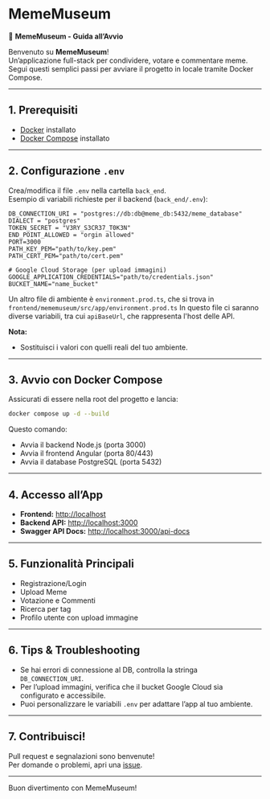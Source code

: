 # MemeMuseum

🚀 **MemeMuseum - Guida all’Avvio**

Benvenuto su **MemeMuseum**!  
Un’applicazione full-stack per condividere, votare e commentare meme.  
Segui questi semplici passi per avviare il progetto in locale tramite Docker Compose.

---

## 1. Prerequisiti

- [Docker](https://www.docker.com/get-started) installato
- [Docker Compose](https://docs.docker.com/compose/) installato

---

## 2. Configurazione `.env`

Crea/modifica il file `.env` nella cartella `back_end`.  
Esempio di variabili richieste per il backend (`back_end/.env`):

```
DB_CONNECTION_URI = "postgres://db:db@meme_db:5432/meme_database"
DIALECT = "postgres"
TOKEN_SECRET = "V3RY_S3CR37_T0K3N"
END_POINT_ALLOWED = "orgin allowed"
PORT=3000
PATH_KEY_PEM="path/to/key.pem"
PATH_CERT_PEM="path/to/cert.pem"

# Google Cloud Storage (per upload immagini)
GOOGLE_APPLICATION_CREDENTIALS="path/to/credentials.json"
BUCKET_NAME="name_bucket"
```
Un altro file di ambiente è `environment.prod.ts`, che si trova in `frontend/mememuseum/src/app/environment.prod.ts`
In questo file ci saranno diverse variabili, tra cui `apiBaseUrl`, che rappresenta l'host delle API.

**Nota:**  
- Sostituisci i valori con quelli reali del tuo ambiente.

---

## 3. Avvio con Docker Compose

Assicurati di essere nella root del progetto e lancia:

```sh
docker compose up -d --build
```

Questo comando:
- Avvia il backend Node.js (porta 3000)
- Avvia il frontend Angular (porta 80/443)
- Avvia il database PostgreSQL (porta 5432)

---

## 4. Accesso all’App

- **Frontend:** [http://localhost](http://localhost)
- **Backend API:** [http://localhost:3000](http://localhost:3000)
- **Swagger API Docs:** [http://localhost:3000/api-docs](http://localhost:3000/api-docs)

---

## 5. Funzionalità Principali

- Registrazione/Login
- Upload Meme
- Votazione e Commenti
- Ricerca per tag
- Profilo utente con upload immagine

---

## 6. Tips & Troubleshooting

- Se hai errori di connessione al DB, controlla la stringa `DB_CONNECTION_URI`.
- Per l’upload immagini, verifica che il bucket Google Cloud sia configurato e accessibile.
- Puoi personalizzare le variabili `.env` per adattare l’app al tuo ambiente.

---

## 7. Contribuisci!

Pull request e segnalazioni sono benvenute!  
Per domande o problemi, apri una [issue](https://github.com/FlorindoDev/MemeMuseum/issues).

---

Buon divertimento con MemeMuseum!
